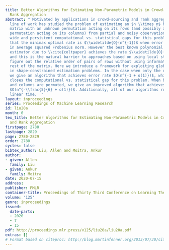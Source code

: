 ```yaml
---
title: Better Algorithms for Estimating Non-Parametric Models in Crowd-Sourcing and
  Rank Aggregation
abstract: " Motivated by applications in crowd-sourcing and rank aggregation, a recent
  line of work has studied the problem of estimating an $n \\times n$ bivariate isotonic
  matrix with an unknown permutation acting on its rows (and possibly another unknown
  permutation acting on its columns) from partial and noisy observations. There are
  wide and persistent computational vs. statistical gaps for this problem. It is known
  that the minimax optimal rate is $\\widetilde{O}(n^{-1})$ when error is measured
  in average squared Frobenius norm. However the best known polynomial time computable
  estimator due to \\cite{coltpaper} achieves the rate $\\widetilde{O}(n^{-\\frac{3}{4}})$,
  and this is the natural barrier to approaches based on using local statistics to
  figure out the relative order of pairs of rows without using information from the
  rest of the matrix. Here we introduce a framework for exploiting global information
  in shape-constrained estimation problems. In the case when only the rows are permuted,
  we give an algorithm that achieves error rate $O(n^{-1 + o(1)})$, which essentially
  closes the computational vs. statistical gap for this problem. When both the rows
  and columns are permuted, we give an improved algorithm that achieves error rate
  $O(n^{-\\frac{5}{6} + o(1)})$. Additionally, all of our algorithms run in nearly
  linear time.  "
layout: inproceedings
series: Proceedings of Machine Learning Research
id: liu20a
month: 0
tex_title: Better Algorithms for Estimating Non-Parametric Models in Crowd-Sourcing
  and Rank Aggregation
firstpage: 2780
lastpage: 2829
page: 2780-2829
order: 2780
cycles: false
bibtex_author: Liu, Allen and Moitra, Ankur
author:
- given: Allen
  family: Liu
- given: Ankur
  family: Moitra
date: 2020-07-15
address: 
publisher: PMLR
container-title: Proceedings of Thirty Third Conference on Learning Theory
volume: '125'
genre: inproceedings
issued:
  date-parts:
  - 2020
  - 7
  - 15
pdf: http://proceedings.mlr.press/v125/liu20a/liu20a.pdf
extras: []
# Format based on citeproc: http://blog.martinfenner.org/2013/07/30/citeproc-yaml-for-bibliographies/
---
```

